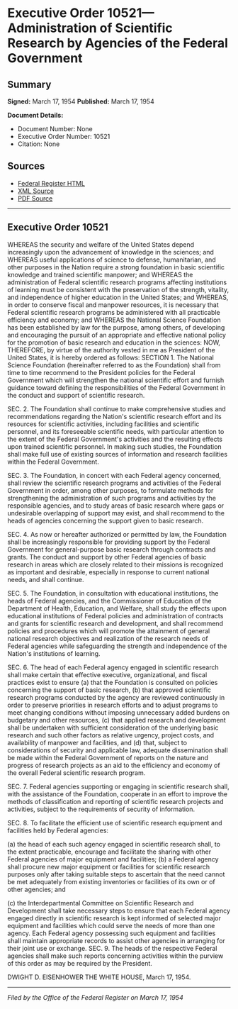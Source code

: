 # Executive Order 10521—Administration of Scientific Research by Agencies of the Federal Government

## Summary

**Signed:** March 17, 1954
**Published:** March 17, 1954

**Document Details:**
- Document Number: None
- Executive Order Number: 10521
- Citation: None

## Sources
- [Federal Register HTML](https://www.presidency.ucsb.edu/documents/executive-order-10521-administration-scientific-research-agencies-the-federal-government)
- [XML Source](None)
- [PDF Source](None)

---

## Executive Order 10521

WHEREAS the security and welfare of the United States depend increasingly upon the advancement of knowledge in the sciences; and
WHEREAS useful applications of science to defense, humanitarian, and other purposes in the Nation require a strong foundation in basic scientific knowledge and trained scientific manpower; and
WHEREAS the administration of Federal scientific research programs affecting institutions of learning must be consistent with the preservation of the strength, vitality, and independence of higher education in the United States; and
WHEREAS, in order to conserve fiscal and manpower resources, it is necessary that Federal scientific research programs be administered with all practicable efficiency and economy; and
WHEREAS the National Science Foundation has been established by law for the purpose, among others, of developing and encouraging the pursuit of an appropriate and effective national policy for the promotion of basic research and education in the sciences:
NOW, THEREFORE, by virtue of the authority vested in me as President of the United States, it is hereby ordered as follows:
SECTION 1. The National Science Foundation (hereinafter referred to as the Foundation) shall from time to time recommend to the President policies for the Federal Government which will strengthen the national scientific effort and furnish guidance toward defining the responsibilities of the Federal Government in the conduct and support of scientific research.

SEC. 2. The Foundation shall continue to make comprehensive studies and recommendations regarding the Nation's scientific research effort and its resources for scientific activities, including facilities and scientific personnel, and its foreseeable scientific needs, with particular attention to the extent of the Federal Government's activities and the resulting effects upon trained scientific personnel. In making such studies, the Foundation shall make full use of existing sources of information and research facilities within the Federal Government.

SEC. 3. The Foundation, in concert with each Federal agency concerned, shall review the scientific research programs and activities of the Federal Government in order, among other purposes, to formulate methods for strengthening the administration of such programs and activities by the responsible agencies, and to study areas of basic research where gaps or undesirable overlapping of support may exist, and shall recommend to the heads of agencies concerning the support given to basic research.

SEC. 4. As now or hereafter authorized or permitted by law, the Foundation shall be increasingly responsible for providing support by the Federal Government for general-purpose basic research through contracts and grants. The conduct and support by other Federal agencies of basic research in areas which are closely related to their missions is recognized as important and desirable, especially in response to current national needs, and shall continue.

SEC. 5. The Foundation, in consultation with educational institutions, the heads of Federal agencies, and the Commissioner of Education of the Department of Health, Education, and Welfare, shall study the effects upon educational institutions of Federal policies and administration of contracts and grants for scientific research and development, and shall recommend policies and procedures which will promote the attainment of general national research objectives and realization of the research needs of Federal agencies while safeguarding the strength and independence of the Nation's institutions of learning.

SEC. 6. The head of each Federal agency engaged in scientific research shall make certain that effective executive, organizational, and fiscal practices exist to ensure (a) that the Foundation is consulted on policies concerning the support of basic research, (b) that approved scientific research programs conducted by the agency are reviewed continuously in order to preserve priorities in research efforts and to adjust programs to meet changing conditions without imposing unnecessary added burdens on budgetary and other resources, (c) that applied research and development shall be undertaken with sufficient consideration of the underlying basic research and such other factors as relative urgency, project costs, and availability of manpower and facilities, and (d) that, subject to considerations of security and applicable law, adequate dissemination shall be made within the Federal Government of reports on the nature and progress of research projects as an aid to the efficiency and economy of the overall Federal scientific research program.

SEC. 7. Federal agencies supporting or engaging in scientific research shall, with the assistance of the Foundation, cooperate in an effort to improve the methods of classification and reporting of scientific research projects and activities, subject to the requirements of security of information.

SEC. 8. To facilitate the efficient use of scientific research equipment and facilities held by Federal agencies:

(a) the head of each such agency engaged in scientific research shall, to the extent practicable, encourage and facilitate the sharing with other Federal agencies of major equipment and facilities;
(b) a Federal agency shall procure new major equipment or facilities for scientific research purposes only after taking suitable steps to ascertain that the need cannot be met adequately from existing inventories or facilities of its own or of other agencies; and

(c) the Interdepartmental Committee on Scientific Research and Development shall take necessary steps to ensure that each Federal agency engaged directly in scientific research is kept informed of selected major equipment and facilities which could serve the needs of more than one agency. Each Federal agency possessing such equipment and facilities shall maintain appropriate records to assist other agencies in arranging for their joint use or exchange.
SEC. 9. The heads of the respective Federal agencies shall make such reports concerning activities within the purview of this order as may be required by the President.

DWIGHT D. EISENHOWER
THE WHITE HOUSE,
March 17, 1954.

---

*Filed by the Office of the Federal Register on March 17, 1954*
